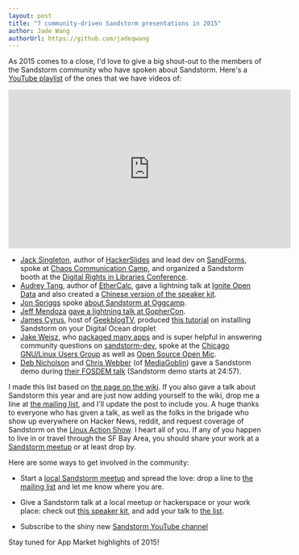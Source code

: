 ```yaml
---
layout: post
title: "7 community-driven Sandstorm presentations in 2015"
author: Jade Wang
authorUrl: https://github.com/jadeqwang
---
```


As 2015 comes to a close, I'd love to give a big shout-out to the members of the Sandstorm community who have spoken about Sandstorm. Here's a [YouTube playlist](https://www.youtube.com/watch?v=i0oZ1J2hrbU&list=PLUYHhtn-w7dMbvD_big0_qrfumPBIQZR6) of the ones that we have videos of:

<iframe width="560" height="315" src="https://www.youtube.com/embed/i0oZ1J2hrbU?list=PLUYHhtn-w7dMbvD_big0_qrfumPBIQZR6" frameborder="0" allowfullscreen></iframe>

* [Jack Singleton](https://github.com/jacksingleton), author of [HackerSlides](https://demo.sandstorm.io/appdemo/7qvcjh7gk0rzdx1s3c8gufd288sesf6vvdt297756xcv4q8xxvhh) and lead dev on [SandForms](https://demo.sandstorm.io/appdemo/ztxnreej8a0pqn97ccfhuckswjkrmsaavn85n5sgzk30tv2k4y9h), spoke at [Chaos Communication Camp](https://www.youtube.com/watch?v=bsrDm4SkyWQ), and organized a Sandstorm booth at the [Digital Rights in Libraries Conference](https://libraryfreedomproject.org/digital-rights-in-libraries/).
* [Audrey Tang](http://pugs.blogs.com/about.html), author of [EtherCalc](https://demo.sandstorm.io/appdemo/a0n6hwm32zjsrzes8gnjg734dh6jwt7x83xdgytspe761pe2asw0), gave a lightning talk at [Ignite Open Data](https://www.youtube.com/watch?v=Pgwrp8fuW1k) and also created a [Chinese version of the speaker kit](https://docs.google.com/presentation/d/1-ZVGV6qlQ2cug7Rl_qkSduiFkNLdCbSCuqIcLhd3sA4/edit).
* [Jon Spriggs](https://jon.sprig.gs/blog/) spoke [about Sandstorm at Oggcamp](https://www.youtube.com/watch?v=crZt0qmJiTQ).
* [Jeff Mendoza](https://twitter.com/jeffmendoza) [gave a lightning talk at GopherCon](https://youtu.be/MYJngTwH1Qg).
* [James Cyrus](https://twitter.com/geekblogtv), host of [GeekblogTV](https://www.youtube.com/channel/UCnt2hS-J7T7Zh-S6tn1I3KA), produced [this tutorial](https://www.youtube.com/watch?v=i0oZ1J2hrbU) on installing Sandstorm on your Digital Ocean droplet
* [Jake Weisz](https://twitter.com/ocdtrekkie), who [packaged many apps](https://apps.sandstorm.io/author/Jacob%2520Weisz) and is super helpful in answering community questions on [sandstorm-dev](https://groups.google.com/forum/#!forum/sandstorm-dev), spoke at the [Chicago GNU/Linux Users Group](https://chicagolug.org/tag/jake-weisz.html) as well as [Open Source Open Mic](http://www.meetup.com/Chicago-Open-Source-Open-Mic/events/224632294/).
* [Deb Nicholson](http://mediagoblin.org/news/deb-nicholson-oscon-award.html) and [Chris Webber](http://dustycloud.org/) (of [MediaGoblin](https://apps.sandstorm.io/app/70awyqss6jq2gkz7dwzsnvumzr07256pzdt3hda9acfuxwh6uh7h)) gave a Sandstorm demo during [their FOSDEM talk](http://ftp.osuosl.org/pub/fosdem//2015/devroom-distributions/can_distros_make_the_link%3f_lets_package_the_customizable,_free_software_web_of_the_future!_.mp4) (Sandstorm demo starts at 24:57).

I made this list based on [the page on the wiki](https://github.com/sandstorm-io/sandstorm/wiki/Sandstorm-Talks). If you also gave a talk about Sandstorm this year and are just now adding yourself to the wiki, drop me a line at [the mailing list](https://groups.io/g/sandstorm-user-group), and I'll update the post to include you. A huge thanks to everyone who has given a talk, as well as the folks in the brigade who show up everywhere on Hacker News, reddit, and request coverage of Sandstorm on the [Linux Action Show](http://www.jupiterbroadcasting.com/90881/thankfully-its-open-source-las-393/). I heart all of you. If any of you happen to live in or travel through the SF Bay Area, you should share your work at a [Sandstorm meetup](http://www.meetup.com/Sandstorm-SF-Bay-Area/) or at least drop by.

Here are some ways to get involved in the community:

* Start a [local Sandstorm meetup](https://sandstorm.meetup.com) and spread the love: drop a line to [the mailing list](https://groups.io/g/sandstorm-user-group) and let me know where you are.

* Give a Sandstorm talk at a local meetup or hackerspace or your work place: check out [this speaker kit](https://github.com/sandstorm-io/sandstorm/wiki/Speaker-Kit-Lightning-Talk), and add your talk to [the list](https://github.com/sandstorm-io/sandstorm/wiki/Sandstorm-Talks).

* Subscribe to the shiny new [Sandstorm YouTube channel](https://www.youtube.com/channel/UC8xKZRW86Fa9W00uAppBXXg)

Stay tuned for App Market highlights of 2015!

